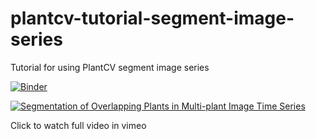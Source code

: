 # plantcv-tutorial-segment-image-series
Tutorial for using PlantCV segment image series 

[![Binder](https://mybinder.org/badge_logo.svg)](https://mybinder.org/v2/gh/danforthcenter/plantcv-tutorial-segment-image-series/HEAD)

[![Segmentation of Overlapping Plants in Multi-plant Image Time Series](https://videoapi-muybridge.vimeocdn.com/animated-thumbnails/image/1a4c33f8-ccfb-4f65-8ab7-a27aedc775ad.gif?ClientID=vimeo-core-prod&Date=1634328154&Signature=71fe14a7ec2c22418a6b86387ed222deb0b23557)](https://vimeo.com/633172673)

Click to watch full video in vimeo
